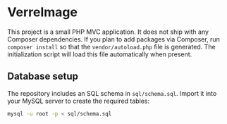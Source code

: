# VerreImage

This project is a small PHP MVC application. It does not ship with any Composer
dependencies. If you plan to add packages via Composer, run `composer install`
so that the `vendor/autoload.php` file is generated. The initialization script
will load this file automatically when present.

## Database setup

The repository includes an SQL schema in `sql/schema.sql`. Import it into your
MySQL server to create the required tables:

```bash
mysql -u root -p < sql/schema.sql
```

